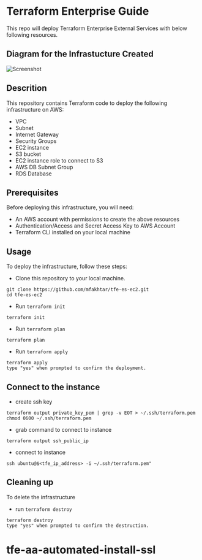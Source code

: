 # Terraform Enterprise Guide

This repo will deploy Terraform Enterprise External Services with below following resources.

## Diagram for the Infrastucture Created
![Screenshot](diagram/aws_infrastructure.png)

## Descrition
This repository contains Terraform code to deploy the following infrastructure on AWS:

- VPC
- Subnet
- Internet Gateway
- Security Groups
- EC2 instance
- S3 bucket
- EC2 instance role to connect to S3
- AWS DB Subnet Group
- RDS Database

## Prerequisites

Before deploying this infrastructure, you will need:

- An AWS account with permissions to create the above resources
- Authentication/Access and Secret Access Key to AWS Account
- Terraform CLI installed on your local machine

## Usage

To deploy the infrastructure, follow these steps:

- Clone this repository to your local machine.
```
git clone https://github.com/mfakhtar/tfe-es-ec2.git
cd tfe-es-ec2
```

- Run `terraform init`
```
terraform init
```

- Run `terraform plan`
```
terraform plan
```

- Run `terraform apply`
```
terraform apply
type "yes" when prompted to confirm the deployment.
```



## Connect to the instance

- create ssh key
```
terraform output private_key_pem | grep -v EOT > ~/.ssh/terraform.pem
chmod 0600 ~/.ssh/terraform.pem
```

- grab command to connect to instance
```
terraform output ssh_public_ip
```

- connect to instance
```
ssh ubuntu@$<tfe_ip_address> -i ~/.ssh/terraform.pem"
```

## Cleaning up
To delete the infrastructure
- run `terraform destroy`
```
terraform destroy
type "yes" when prompted to confirm the destruction.
```
# tfe-aa-automated-install-ssl
